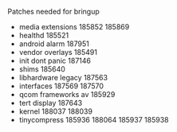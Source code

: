 Patches needed for bringup

- media extensions
185852
185869
- healthd
185521
- android alarm
187951
- vendor overlays
185491
- init dont panic
187146
- shims
185640
- libhardware legacy
187563
- interfaces
187569
187570
- qcom frameworks av
185929
- tert display
187643
- kernel
188037
188039
- tinycompress
185936
188064
185937
185938

